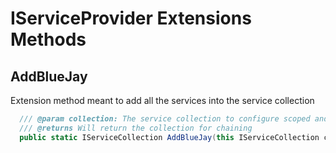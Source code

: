 # IServiceProvider Extensions Methods

## AddBlueJay
Extension method meant to add all the services into the service collection

```csharp
  /// @param collection: The service collection to configure scoped and singletons
  /// @returns Will return the collection for chaining
  public static IServiceCollection AddBlueJay(this IServiceCollection collection)
```
